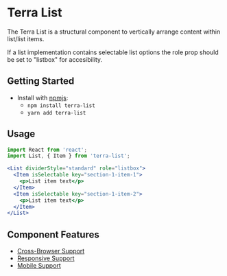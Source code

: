 # Terra List

The Terra List is a structural component to vertically arrange content within list/list items.

If a list implementation contains selectable list options the role prop should be set to "listbox" for accesibility. 

## Getting Started

- Install with [npmjs](https://www.npmjs.com):
  - `npm install terra-list`
  - `yarn add terra-list`

## Usage

```jsx
import React from 'react';
import List, { Item } from 'terra-list';

<List dividerStyle="standard" role="listbox">
  <Item isSelectable key="section-1-item-1">
    <p>List item text</p>
  </Item>
  <Item isSelectable key="section-1-item-2">
    <p>List item text</p>
  </Item>
</List>
```

## Component Features
* [Cross-Browser Support](https://github.com/cerner/terra-ui/blob/master/src/terra-dev-site/contributing/ComponentStandards.e.contributing.md#cross-browser-support)
* [Responsive Support](https://github.com/cerner/terra-ui/blob/master/src/terra-dev-site/contributing/ComponentStandards.e.contributing.md#responsive-support)
* [Mobile Support](https://github.com/cerner/terra-ui/blob/master/src/terra-dev-site/contributing/ComponentStandards.e.contributing.md#mobile-support)
